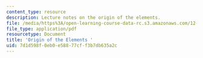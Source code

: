 ```yaml
---
content_type: resource
description: Lecture notes on the origin of the elements.
file: /media/https%3A/open-learning-course-data-rc.s3.amazonaws.com/12-002-physics-and-chemistry-of-the-terrestrial-planets-fall-2008/7d1d598f0eb0e58877cff3b7db635a2c_MIT12_002f08_lec3_4.pdf
file_type: application/pdf
resourcetype: Document
title: 'Origin of the Elements '
uid: 7d1d598f-0eb0-e588-77cf-f3b7db635a2c
---
```

